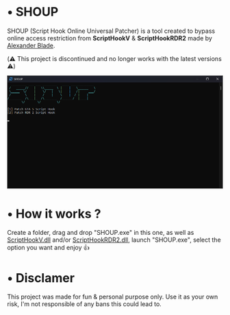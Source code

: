# • SHOUP

SHOUP (Script Hook Online Universal Patcher) is a tool created to bypass online access restriction from **ScriptHookV** &amp; **ScriptHookRDR2** made by <a href="http://www.dev-c.com/">Alexander Blade</a>.

(⚠️ This project is discontinued and no longer works with the latest versions ⚠️)

![SHOUP](https://raw.githubusercontent.com/K3rhos/SHOUP/main/SHOUP.png)

# • How it works ?

Create a folder, drag and drop "SHOUP.exe" in this one, as well as <a href="http://www.dev-c.com/gtav/scripthookv/">ScriptHookV.dll</a> and/or <a href="http://www.dev-c.com/rdr2/scripthookrdr2/">ScriptHookRDR2.dll</a>, launch "SHOUP.exe", select the option you want and enjoy 👍

# • Disclamer

This project was made for fun & personal purpose only. Use it as your own risk, I'm not responsible of any bans this could lead to.
